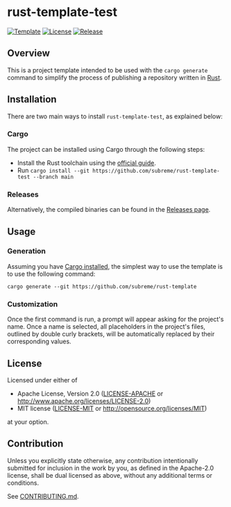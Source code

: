# rust-template-test

[![Template](https://img.shields.io/badge/Template-subreme%2Frust--template-orange)](https://github.com/subreme/rust-template/)
[![License](https://img.shields.io/badge/License-MIT%2FApache--2.0-green)](https://github.com/subreme/rust-template-test/#license)
[![Release](https://img.shields.io/github/v/release/subreme/rust-template-test?label=Release&color=blue&sort=semver)](https://github.com/subreme/rust-template-test/releases/latest/)

## Overview

This is a project template intended to be used with the `cargo generate` command
to simplify the process of publishing a repository written in
[Rust](https://www.rust-lang.org/).

## Installation

There are two main ways to install `rust-template-test`, as explained below:

### Cargo

The project can be installed using Cargo through the following steps:

* Install the Rust toolchain using the [official
  guide](https://www.rust-lang.org/tools/install).
* Run `cargo install --git https://github.com/subreme/rust-template-test
  --branch main`

### Releases

Alternatively, the compiled binaries can be found in the [Releases
page](https://github.com/subreme/rust-template-test/releases/latest).

## Usage

### Generation

Assuming you have [Cargo installed](#cargo), the simplest way to use the
template is to use the following command:

```console
cargo generate --git https://github.com/subreme/rust-template
```

### Customization

Once the first command is run, a prompt will appear asking for the project's
name. Once a name is selected, all placeholders in the project's files, outlined
by double curly brackets, will be automatically replaced by their
corresponding values.

## License

Licensed under either of

* Apache License, Version 2.0 ([LICENSE-APACHE](LICENSE-APACHE) or
  <http://www.apache.org/licenses/LICENSE-2.0>)
* MIT license ([LICENSE-MIT](LICENSE-MIT) or <http://opensource.org/licenses/MIT>)

at your option.

## Contribution

Unless you explicitly state otherwise, any contribution intentionally submitted
for inclusion in the work by you, as defined in the Apache-2.0 license, shall be
dual licensed as above, without any additional terms or conditions.

See [CONTRIBUTING.md](CONTRIBUTING.md).
